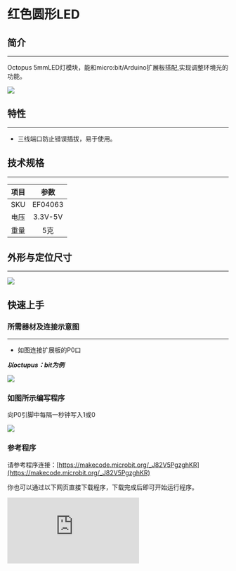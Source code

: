# 红色圆形LED

## 简介
---
Octopus 5mmLED灯模块，能和micro:bit/Arduino扩展板搭配,实现调整环境光的功能。

 ![](https://wiki-media-ef.oss-cn-hongkong.aliyuncs.com/docs/microbit/sensor/octopus-sensors/output/images/wFy2h7R.jpg)

## 特性
---
- 三线端口防止错误插拔，易于使用。

## 技术规格
---

项目 | 参数
:-: | :-:
SKU|EF04063
电压|3.3V-5V
重量|5克
## 外形与定位尺寸
---
 ![](https://wiki-media-ef.oss-cn-hongkong.aliyuncs.com/docs/microbit/sensor/octopus-sensors/output/images/XjX2TBL.png)

## 快速上手
### 所需器材及连接示意图
---
- 如图连接扩展板的P0口

***以octupus：bit为例***

![](https://wiki-media-ef.oss-cn-hongkong.aliyuncs.com/docs/microbit/sensor/octopus-sensors/output/images/iXIOMNJ.jpg)


### 如图所示编写程序
向P0引脚中每隔一秒钟写入1或0

![](https://wiki-media-ef.oss-cn-hongkong.aliyuncs.com/docs/microbit/sensor/octopus-sensors/output/images/AAzv9pn.png)

### 参考程序
请参考程序连接：[https://makecode.microbit.org/_J82V5PgzghKR](https://makecode.microbit.org/_J82V5PgzghKR)

你也可以通过以下网页直接下载程序，下载完成后即可开始运行程序。

<div
    style={{
        position: 'relative',
        paddingBottom: '60%',
        overflow: 'hidden',
    }}
>
    <iframe
        src="https://makecode.microbit.org/_J82V5PgzghKR"
        frameborder="0"
        sandbox="allow-popups allow-forms allow-scripts allow-same-origin"
        style={{
            position: 'absolute',
            width: '100%',
            height: '100%',
        }}
    />
</div>
---

### 结果
- led灯一秒钟闪一次

## Python 编程

### 步骤 1
下载压缩包并解压[Octopus_MicroPython-master](https://github.com/lionyhw/Octopus_MicroPython/archive/master.zip)
打开[Python editor](https://python.microbit.org/v/2.0)

![](https://wiki-media-ef.oss-cn-hongkong.aliyuncs.com/docs/microbit/sensor/octopus-sensors/output/images/05001_07.png)

为了给LED灯编程，我们需要添加led.py。点击Load/Save，然后点击Show Files（1）下拉菜单，再点击Add file在本地找到下载并解压完成的Octopus_MicroPython-master文件夹，从中选择led.py添加进来。

![](https://wiki-media-ef.oss-cn-hongkong.aliyuncs.com/docs/microbit/sensor/octopus-sensors/output/images/05001_08.png)
![](https://wiki-media-ef.oss-cn-hongkong.aliyuncs.com/docs/microbit/sensor/octopus-sensors/output/images/05001_09.png)
![](https://wiki-media-ef.oss-cn-hongkong.aliyuncs.com/docs/microbit/sensor/octopus-sensors/output/images/04036_10.png)

### 步骤 2
### 参考程序
```
from microbit import *
from led import *

l = LED(pin1)
while True:
    l.set_led(1,100)
    sleep(500)
    l.set_led(0,0)
    sleep(500)
```


### 结果
- LED灯每秒闪烁一次。



## 相关案例
---

## 技术文档
---
